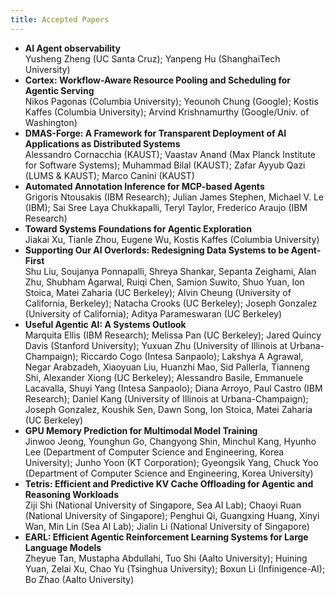 ```yaml
---
title: Accepted Papers
---
```


<style>
body {
  background:var(--code-bg);
}
.post-content h1 {
  font-size: 35px;
}
object.email {
	height: 2em;
	margin: -1em 0;
	vertical-align: middle;
}
img.sponsor-logo {
    max-width: 50%;
}
</style>

- **AI Agent observability**<br>
  Yusheng Zheng (UC Santa Cruz); Yanpeng Hu (ShanghaiTech University)
- **Cortex: Workflow-Aware Resource Pooling and Scheduling for Agentic Serving**<br>
  Nikos Pagonas (Columbia University); Yeounoh Chung (Google); Kostis Kaffes (Columbia University); Arvind Krishnamurthy (Google/Univ. of Washington)
- **DMAS-Forge: A Framework for Transparent Deployment of AI Applications as Distributed Systems**<br>
  Alessandro Cornacchia (KAUST); Vaastav Anand (Max Planck Institute for Software Systems); Muhammad Bilal (KAUST); Zafar Ayyub Qazi (LUMS & KAUST); Marco Canini (KAUST)
- **Automated Annotation Inference for MCP-based Agents**<br>
  Grigoris Ntousakis (IBM Research); Julian James Stephen, Michael V. Le (IBM); Sai Sree Laya Chukkapalli, Teryl Taylor, Frederico Araujo (IBM Research)
- **Toward Systems Foundations for Agentic Exploration**<br>
  Jiakai Xu, Tianle Zhou, Eugene Wu, Kostis Kaffes (Columbia University)
- **Supporting Our AI Overlords: Redesigning Data Systems to be Agent-First**<br>
  Shu Liu, Soujanya Ponnapalli, Shreya Shankar, Sepanta Zeighami, Alan Zhu, Shubham Agarwal, Ruiqi Chen, Samion Suwito, Shuo Yuan, Ion Stoica, Matei Zaharia (UC Berkeley); Alvin Cheung (University of California, Berkeley); Natacha Crooks (UC Berkeley); Joseph Gonzalez (University of California); Aditya Parameswaran (UC Berkeley)
- **Useful Agentic AI: A Systems Outlook**<br>
  Marquita Ellis (IBM Research); Melissa Pan (UC Berkeley); Jared Quincy Davis (Stanford University); Yuxuan Zhu (University of Illinois at Urbana-Champaign); Riccardo Cogo (Intesa Sanpaolo); Lakshya A Agrawal, Negar Arabzadeh, Xiaoyuan Liu, Huanzhi Mao, Sid Pallerla, Tianneng Shi, Alexander Xiong (UC Berkeley); Alessandro Basile, Emmanuele Lacavalla, Shuyi Yang (Intesa Sanpaolo); Diana Arroyo, Paul Castro (IBM Research); Daniel Kang (University of Illinois at Urbana-Champaign); Joseph Gonzalez, Koushik Sen, Dawn Song, Ion Stoica, Matei Zaharia (UC Berkeley)
- **GPU Memory Prediction for Multimodal Model Training**<br>
  Jinwoo Jeong, Younghun Go, Changyong Shin, Minchul Kang, Hyunho Lee (Department of Computer Science and Engineering, Korea University); Junho Yoon (KT Corporation); Gyeongsik Yang, Chuck Yoo (Department of Computer Science and Engineering, Korea University)
- **Tetris: Efficient and Predictive KV Cache Offloading for Agentic and Reasoning Workloads**<br>
  Ziji Shi (National University of Singapore, Sea AI Lab); Chaoyi Ruan (National University of Singapore); Penghui Qi, Guangxing Huang, Xinyi Wan, Min Lin (Sea AI Lab); Jialin Li (National University of Singapore)
- **EARL: Efficient Agentic Reinforcement Learning Systems for Large Language Models**<br>
  Zheyue Tan, Mustapha Abdullahi, Tuo Shi (Aalto University); Huining Yuan, Zelai Xu, Chao Yu (Tsinghua University); Boxun Li (Infinigence-AI); Bo Zhao (Aalto University)
